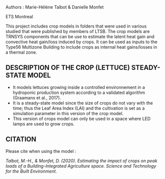 Authors : Marie-Hélène Talbot & Danielle Monfet

ETS Montreal

This project includes crop models in folders that were used in various studied that were published by members of LTSB.
The crop models are TRNSYS components that can be use to estimate the latent heat gain and convective heat gain/loss induced by crops. 
It can be used as inputs to the Type56 Multizone Building to include crops as internal heat gains/losses in a thermal zone.


DESCRIPTION OF THE CROP (LETTUCE) STEADY-STATE MODEL
-----------------------------------
- It models lettuces growing inside a controlled environnement in a hydroponic production system according to a validated algorithm (Graamans et al., 2017).
- It is a steady-state model since the size of crops do not vary with the time; thus the Leaf Area Index (LAI) and the cultivation is set as a simulation parameter in this version of the crop model.
- This version of crops model can only be used in a space where LED lamps are used to grow crops. 



CITATION
-----------------------------------
Please cite when using the model :

<i> Talbot, M.-H., & Monfet, D. (2020). Estimating the impact of crops on peak loads of a Building-Integrated Agriculture space. Science and Technology for the Built Environment. </i> 

